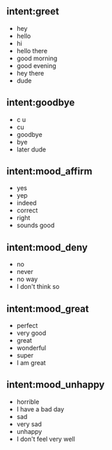## intent:greet
- hey
- hello
- hi
- hello there
- good morning
- good evening
- hey there
- dude


## intent:goodbye
- c u
- cu
- goodbye
- bye
- later dude

## intent:mood_affirm
- yes
- yep
- indeed
- correct
- right
- sounds good

## intent:mood_deny
- no
- never
- no way
- I don't think so

## intent:mood_great
- perfect
- very good
- great
- wonderful
- super
- I am great

## intent:mood_unhappy
- horrible
- I have a bad day
- sad
- very sad
- unhappy
- I don't feel very well

